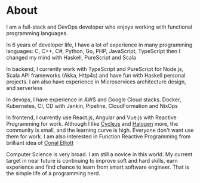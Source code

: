 # About

I am a full-stack and DevOps developer who enjoys working with functional programming languages.

In 6 years of developer life, I have a lot of experience in many programming languages: C, C++, C#, Python, Go, PHP, JavaScript, TypeScript then I changed my mind with Haskell, PureScript and Scala

In backend, I currently work with TypeScript and PureScript for Node.js, Scala API frameworks (Akka, Http4s) and have fun with Haskell personal projects. I am also have experience in Microservices architecture design, and serverless

In devops, I have experience in AWS and Google Cloud stacks. Docker, Kubernetes, CI, CD with Jenkin, Pipeline, CloudFormation and NixOps

In frontend, I currently use React.js, Angular and Vue.js with Reactive Programming for work. Although I like [Cycle.js](https://cycle.js.org/) and [Halogen](https://github.com/slamdata/purescript-halogen) more, the community is small, and the learning curve is high. Everyone don't want use them for work. I am also interested in Function Reactive Programming from brilliant idea of [Conal Elliott](http://conal.net/)

Computer Science is very broad. I am still a novice in this world. My current target in near future is continuing to improve soft and hard skills, earn experience and find chance to learn from smart software engineer. That is the simple life of a programming nerd.
